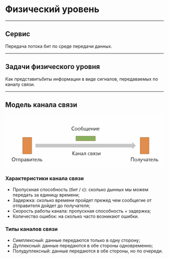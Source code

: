 # Физический уровень

--------------

## Сервис

Передача потока бит по среде передачи данных.

-------------

## Задачи физического уровня

Как представитьбиты информации в виде сигналов, передаваемых по каналу связи.

-------------

## Модель канала связи

![Канал](https://github.com/v1a0/computer-science-university/blob/main/img/Chanel.png)

### Характеристики канала связи

- Пропускная способность (бит / с): сколько дынных мы можем передать за единицу времени; 
- Задержка: сколько времени пройдет прежед чем сообщегие от отправителя дойдет до получателя;
- Скорость работы канала: пропускная способность + задержка;
- Количество ошибок: на сколько часто возникают ошибки.

### Типы каналов связи

- Симплексный: данные передаются только в одну сторону;
- Дуплексный: данные передаются в обе стороны одновременно;
- Полудуплексный: данные передаются в обе стороны, но по очереди.
